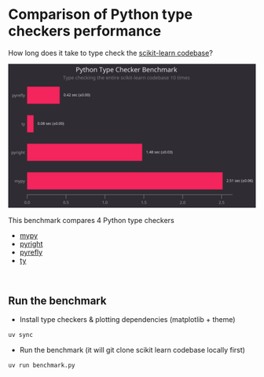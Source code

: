 # Comparison of Python type checkers performance

How long does it take to type check the [scikit-learn codebase](https://github.com/scikit-learn/scikit-learn)?

![Barplot of a benchmark of all major Python type checkers](benchmark.png)

This benchmark compares 4 Python type checkers

- [mypy](https://github.com/python/mypy)
- [pyright](https://github.com/microsoft/pyright)
- [pyrefly](https://github.com/facebook/pyrefly)
- [ty](https://github.com/astral-sh/ty)

<br>

## Run the benchmark

- Install type checkers & plotting dependencies (matplotlib + theme)

```bash
uv sync
```

- Run the benchmark (it will git clone scikit learn codebase locally first)

```bash
uv run benchmark.py
```
